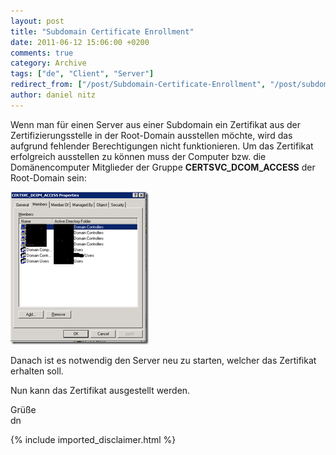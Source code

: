 ```yaml
---
layout: post
title: "Subdomain Certificate Enrollment"
date: 2011-06-12 15:06:00 +0200
comments: true
category: Archive
tags: ["de", "Client", "Server"]
redirect_from: ["/post/Subdomain-Certificate-Enrollment", "/post/subdomain-certificate-enrollment"]
author: daniel nitz
---
```

<!-- more -->
<p>Wenn man f&uuml;r einen Server aus einer Subdomain ein Zertifikat aus der Zertifizierungsstelle in der Root-Domain ausstellen m&ouml;chte, wird das aufgrund fehlender Berechtigungen nicht funktionieren. Um das Zertifikat erfolgreich ausstellen zu k&ouml;nnen muss der Computer bzw. die Dom&auml;nencomputer Mitglieder der Gruppe <strong>CERTSVC_DCOM_ACCESS</strong> der Root-Domain sein:</p>
<p><a href="/assets/archive/image_314.png"><img style="background-image: none; margin: 0px; padding-left: 0px; padding-right: 0px; display: inline; padding-top: 0px; border: 0px;" title="image" src="/assets/archive/image_thumb_312.png" alt="image" width="221" height="244" border="0" /></a></p>
<p>Danach ist es notwendig den Server neu zu starten, welcher das Zertifikat erhalten soll.</p>
<p>Nun kann das Zertifikat ausgestellt werden.</p>
<p>Gr&uuml;&szlig;e <br />dn</p>
{% include imported_disclaimer.html %}
